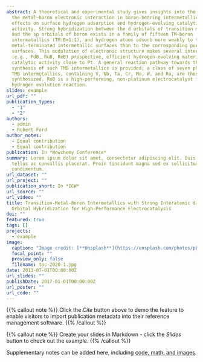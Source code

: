 ```yaml
---
abstract: A theoretical and experimental study gives insights into the nature of
  the metal–boron electronic interaction in boron-bearing intermetallics and its
  effects on surface hydrogen adsorption and hydrogen-evolving catalytic
  activity. Strong hybridization between the d orbitals of transition metal (TM)
  and the sp orbitals of boron exists in a family of fifteen TM–boron
  intermatallics (TM:B=1:1), and hydrogen atoms adsorb more weakly to the
  metal-terminated intermetallic surfaces than to the corresponding pure metal
  surfaces. This modulation of electronic structure makes several intermetallics
  (e.g., PdB, RuB, ReB) prospective, efficient hydrogen-evolving materials with
  catalytic activity close to Pt. A general reaction pathway towards the
  synthesis of such TMB intermetallics is provided; a class of seven phase-pure
  TMB intermetallics, containing V, Nb, Ta, Cr, Mo, W, and Ru, are thus
  synthesized. RuB is a high-performing, non-platinum electrocatalyst for the
  hydrogen evolution reaction.
slides: example
url_pdf: ""
publication_types:
  - "1"
  - "2"
authors:
  - admin
  - Robert Ford
author_notes:
  - Equal contribution
  - Equal contribution
publication: In *Wowchemy Conference*
summary: Lorem ipsum dolor sit amet, consectetur adipiscing elit. Duis posuere
  tellus ac convallis placerat. Proin tincidunt magna sed ex sollicitudin
  condimentum.
url_dataset: ""
url_project: ""
publication_short: In *ICW*
url_source: ""
url_video: ""
title: Transition-Metal-Boron Intermetallics with Strong Interatomic d-sp
  Orbital Hybridization for High-Performance Electrocatalysis
doi: ""
featured: true
tags: []
projects:
  - example
image:
  caption: "Image credit: [**Unsplash**](https://unsplash.com/photos/pLCdAaMFLTE)"
  focal_point: ""
  preview_only: false
  filename: toc-2020-1.jpg
date: 2013-07-01T00:00:00Z
url_slides: ""
publishDate: 2017-01-01T00:00:00Z
url_poster: ""
url_code: ""
---
```


{{% callout note %}}
Click the *Cite* button above to demo the feature to enable visitors to import publication metadata into their reference management software.
{{% /callout %}}

{{% callout note %}}
Create your slides in Markdown - click the *Slides* button to check out the example.
{{% /callout %}}

Supplementary notes can be added here, including [code, math, and images](https://wowchemy.com/docs/writing-markdown-latex/).
